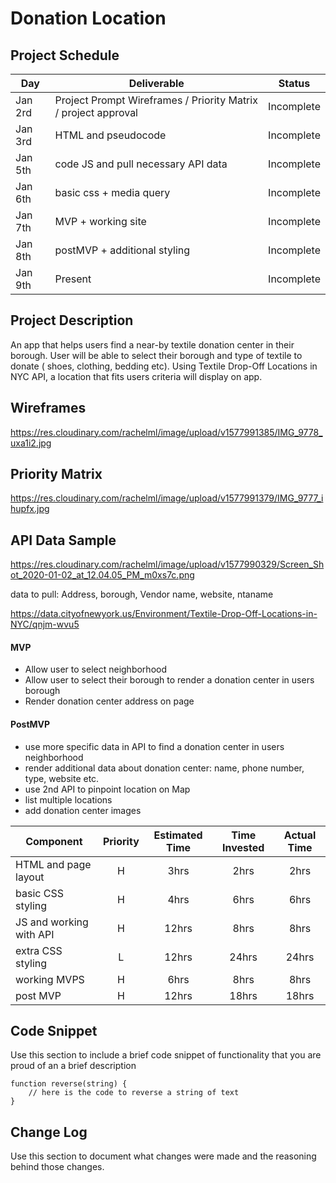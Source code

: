 # Donation Location

## Project Schedule

|  Day | Deliverable | Status
|---|---| ---|
|Jan 2rd| Project Prompt Wireframes / Priority Matrix / project approval | Incomplete
|Jan 3rd| HTML and pseudocode | Incomplete
|Jan 5th| code JS and pull necessary API data | Incomplete
|Jan 6th| basic css + media query | Incomplete
|Jan 7th| MVP + working site | Incomplete
|Jan 8th| postMVP + additional styling | Incomplete
|Jan 9th| Present | Incomplete


## Project Description

An app that helps users find a near-by textile donation center in their borough. User will be able to select their borough and  type of textile to donate ( shoes, clothing, bedding etc). Using Textile Drop-Off Locations in NYC API, a location that fits users criteria will display on app. 

## Wireframes

https://res.cloudinary.com/rachelml/image/upload/v1577991385/IMG_9778_uxa1i2.jpg

## Priority Matrix

https://res.cloudinary.com/rachelml/image/upload/v1577991379/IMG_9777_ihupfx.jpg

## API Data Sample

https://res.cloudinary.com/rachelml/image/upload/v1577990329/Screen_Shot_2020-01-02_at_12.04.05_PM_m0xs7c.png

data to pull: Address, borough, Vendor name, website, ntaname

https://data.cityofnewyork.us/Environment/Textile-Drop-Off-Locations-in-NYC/qnjm-wvu5

#### MVP 

- Allow user to select neighborhood
- Allow user to select their borough to render a donation center in users borough 
- Render donation center address on page 


#### PostMVP 

- use more specific data in API to find a donation center in users neighborhood
- render additional data about donation center: name, phone number, type, website etc.
- use 2nd API to pinpoint location on Map
- list multiple locations 
- add donation center images 


| Component | Priority | Estimated Time | Time Invested | Actual Time |
| --- | :---: |  :---: | :---: | :---: |
| HTML and page layout | H | 3hrs| 2hrs | 2hrs |
| basic CSS styling | H | 4hrs| 6hrs | 6hrs |
| JS and working with API | H | 12hrs| 8hrs | 8hrs |
| extra CSS styling | L | 12hrs| 24hrs | 24hrs |
| working MVPS | H | 6hrs| 8hrs | 8hrs |
| post MVP  | H | 12hrs| 18hrs | 18hrs |


## Code Snippet

Use this section to include a brief code snippet of functionality that you are proud of an a brief description  

```
function reverse(string) {
	// here is the code to reverse a string of text
}
```

## Change Log
 Use this section to document what changes were made and the reasoning behind those changes.  
